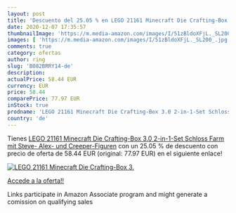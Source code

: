 ```yaml
---
layout: post
title: 'Descuento del 25.05 % en LEGO 21161 Minecraft Die Crafting-Box 3.'
date: 2020-12-07 17:35:57
thumbnailImage: 'https://m.media-amazon.com/images/I/51zBldoXFjL._SL200_.jpg'
images: [ 'https://m.media-amazon.com/images/I/51zBldoXFjL._SL200_.jpg' ]
comments: true
category: ofertas
author: ring
slug: 'B082BRRY14-de'
description:
actualPrice: 58.44 EUR
currency: EUR
price: 58.44
comparePrice: 77.97 EUR
inStock: true
prodname: 'LEGO 21161 Minecraft Die Crafting-Box 3.0 2-in-1-Set Schloss Farm mit Steve-  Alex- und Creeper-Figuren'
country: 'de'
---
```


Tienes [LEGO 21161 Minecraft Die Crafting-Box 3.0 2-in-1-Set Schloss Farm mit Steve-  Alex- und Creeper-Figuren](https://www.amazon.de/dp/B082BRRY14/?tag=tolees0ca-21) con un 25.05 % de descuento con precio de oferta de 58.44 EUR (original: 77.97 EUR) en el siguiente enlace!

[![LEGO 21161 Minecraft Die Crafting-Box 3.](https://m.media-amazon.com/images/I/51zBldoXFjL._SL200_.jpg)](https://www.amazon.de/dp/B082BRRY14/?tag=tolees0ca-21)

[Accede a la oferta!!](https://www.amazon.de/dp/B082BRRY14/?tag=tolees0ca-21)

Links participate in Amazon Associate program and might generate a comission on qualifying sales


